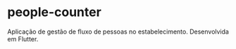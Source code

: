 # people-counter
Aplicação de gestão de fluxo de pessoas no estabelecimento.
Desenvolvida em Flutter.
